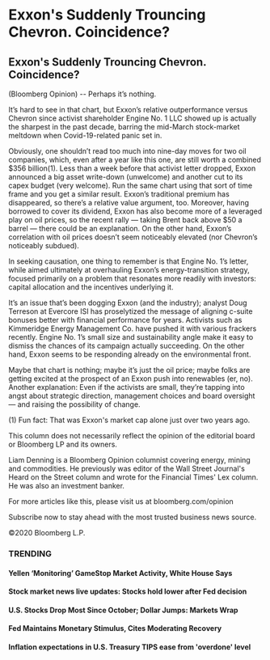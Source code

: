 Exxon's Suddenly Trouncing Chevron. Coincidence?
================================================

Exxon's Suddenly Trouncing Chevron. Coincidence?
------------------------------------------------

(Bloomberg Opinion) -- Perhaps it’s nothing.

It’s hard to see in that chart, but Exxon’s relative outperformance versus Chevron since activist shareholder Engine No. 1 LLC showed up is actually the sharpest in the past decade, barring the mid-March stock-market meltdown when Covid-19-related panic set in.

Obviously, one shouldn’t read too much into nine-day moves for two oil companies, which, even after a year like this one, are still worth a combined $356 billion(1). Less than a week before that activist letter dropped, Exxon announced a big asset write-down (unwelcome) and another cut to its capex budget (very welcome). Run the same chart using that sort of time frame and you get a similar result. Exxon’s traditional premium has disappeared, so there’s a relative value argument, too. Moreover, having borrowed to cover its dividend, Exxon has also become more of a leveraged play on oil prices, so the recent rally — taking Brent back above $50 a barrel — there could be an explanation. On the other hand, Exxon’s correlation with oil prices doesn’t seem noticeably elevated (nor Chevron’s noticeably subdued).

In seeking causation, one thing to remember is that Engine No. 1’s letter, while aimed ultimately at overhauling Exxon’s energy-transition strategy, focused primarily on a problem that resonates more readily with investors: capital allocation and the incentives underlying it.

It’s an issue that’s been dogging Exxon (and the industry); analyst Doug Terreson at Evercore ISI has proselytized the message of aligning c-suite bonuses better with financial performance for years. Activists such as Kimmeridge Energy Management Co. have pushed it with various frackers recently. Engine No. 1’s small size and sustainability angle make it easy to dismiss the chances of its campaign actually succeeding. On the other hand, Exxon seems to be responding already on the environmental front.

Maybe that chart is nothing; maybe it’s just the oil price; maybe folks are getting excited at the prospect of an Exxon push into renewables (er, no). Another explanation: Even if the activists are small, they’re tapping into angst about strategic direction, management choices and board oversight — and raising the possibility of change.

(1) Fun fact: That was Exxon's market cap alone just over two years ago.

This column does not necessarily reflect the opinion of the editorial board or Bloomberg LP and its owners.

Liam Denning is a Bloomberg Opinion columnist covering energy, mining and commodities. He previously was editor of the Wall Street Journal's Heard on the Street column and wrote for the Financial Times' Lex column. He was also an investment banker.

For more articles like this, please visit us at bloomberg.com/opinion

Subscribe now to stay ahead with the most trusted business news source.

©2020 Bloomberg L.P.

### TRENDING

#### Yellen ‘Monitoring’ GameStop Market Activity, White House Says

#### Stock market news live updates: Stocks hold lower after Fed decision

#### U.S. Stocks Drop Most Since October; Dollar Jumps: Markets Wrap

#### Fed Maintains Monetary Stimulus, Cites Moderating Recovery

#### Inflation expectations in U.S. Treasury TIPS ease from 'overdone' level